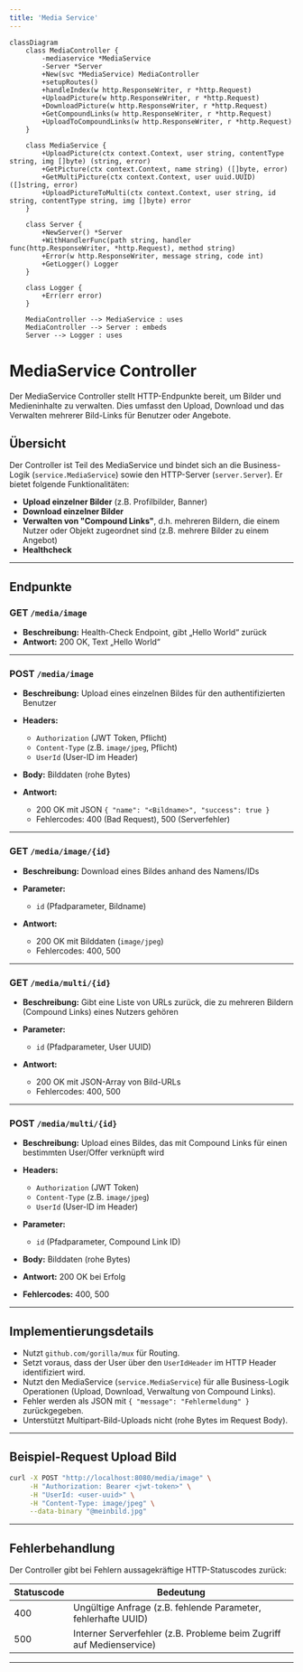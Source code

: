 ```yaml
---
title: 'Media Service'
---
```

```mermaid
classDiagram
    class MediaController {
        -mediaservice *MediaService
        -Server *Server
        +New(svc *MediaService) MediaController
        +setupRoutes()
        +handleIndex(w http.ResponseWriter, r *http.Request)
        +UploadPicture(w http.ResponseWriter, r *http.Request)
        +DownloadPicture(w http.ResponseWriter, r *http.Request)
        +GetCompoundLinks(w http.ResponseWriter, r *http.Request)
        +UploadToCompoundLinks(w http.ResponseWriter, r *http.Request)
    }

    class MediaService {
        +UploadPicture(ctx context.Context, user string, contentType string, img []byte) (string, error)
        +GetPicture(ctx context.Context, name string) ([]byte, error)
        +GetMultiPicture(ctx context.Context, user uuid.UUID) ([]string, error)
        +UploadPictureToMulti(ctx context.Context, user string, id string, contentType string, img []byte) error
    }

    class Server {
        +NewServer() *Server
        +WithHandlerFunc(path string, handler func(http.ResponseWriter, *http.Request), method string)
        +Error(w http.ResponseWriter, message string, code int)
        +GetLogger() Logger
    }

    class Logger {
        +Err(err error)
    }

    MediaController --> MediaService : uses
    MediaController --> Server : embeds
    Server --> Logger : uses
```

# MediaService Controller

Der MediaService Controller stellt HTTP-Endpunkte bereit, um Bilder und Medieninhalte zu verwalten. Dies umfasst den Upload, Download und das Verwalten mehrerer Bild-Links für Benutzer oder Angebote.

## Übersicht

Der Controller ist Teil des MediaService und bindet sich an die Business-Logik (`service.MediaService`) sowie den HTTP-Server (`server.Server`). Er bietet folgende Funktionalitäten:

* **Upload einzelner Bilder** (z.B. Profilbilder, Banner)
* **Download einzelner Bilder**
* **Verwalten von "Compound Links"**, d.h. mehreren Bildern, die einem Nutzer oder Objekt zugeordnet sind (z.B. mehrere Bilder zu einem Angebot)
* **Healthcheck**

---

## Endpunkte

### GET `/media/image`

* **Beschreibung:** Health-Check Endpoint, gibt „Hello World“ zurück
* **Antwort:** 200 OK, Text „Hello World“

---

### POST `/media/image`

* **Beschreibung:** Upload eines einzelnen Bildes für den authentifizierten Benutzer
* **Headers:**

  * `Authorization` (JWT Token, Pflicht)
  * `Content-Type` (z.B. `image/jpeg`, Pflicht)
  * `UserId` (User-ID im Header)
* **Body:** Bilddaten (rohe Bytes)
* **Antwort:**

  * 200 OK mit JSON `{ "name": "<Bildname>", "success": true }`
  * Fehlercodes: 400 (Bad Request), 500 (Serverfehler)

---

### GET `/media/image/{id}`

* **Beschreibung:** Download eines Bildes anhand des Namens/IDs
* **Parameter:**

  * `id` (Pfadparameter, Bildname)
* **Antwort:**

  * 200 OK mit Bilddaten (`image/jpeg`)
  * Fehlercodes: 400, 500

---

### GET `/media/multi/{id}`

* **Beschreibung:** Gibt eine Liste von URLs zurück, die zu mehreren Bildern (Compound Links) eines Nutzers gehören
* **Parameter:**

  * `id` (Pfadparameter, User UUID)
* **Antwort:**

  * 200 OK mit JSON-Array von Bild-URLs
  * Fehlercodes: 400, 500

---

### POST `/media/multi/{id}`

* **Beschreibung:** Upload eines Bildes, das mit Compound Links für einen bestimmten User/Offer verknüpft wird
* **Headers:**

  * `Authorization` (JWT Token)
  * `Content-Type` (z.B. `image/jpeg`)
  * `UserId` (User-ID im Header)
* **Parameter:**

  * `id` (Pfadparameter, Compound Link ID)
* **Body:** Bilddaten (rohe Bytes)
* **Antwort:** 200 OK bei Erfolg
* **Fehlercodes:** 400, 500

---

## Implementierungsdetails

* Nutzt `github.com/gorilla/mux` für Routing.
* Setzt voraus, dass der User über den `UserIdHeader` im HTTP Header identifiziert wird.
* Nutzt den MediaService (`service.MediaService`) für alle Business-Logik Operationen (Upload, Download, Verwaltung von Compound Links).
* Fehler werden als JSON mit `{ "message": "Fehlermeldung" }` zurückgegeben.
* Unterstützt Multipart-Bild-Uploads nicht (rohe Bytes im Request Body).

---

## Beispiel-Request Upload Bild

```bash
curl -X POST "http://localhost:8080/media/image" \
     -H "Authorization: Bearer <jwt-token>" \
     -H "UserId: <user-uuid>" \
     -H "Content-Type: image/jpeg" \
     --data-binary "@meinbild.jpg"
```

---

## Fehlerbehandlung

Der Controller gibt bei Fehlern aussagekräftige HTTP-Statuscodes zurück:

| Statuscode | Bedeutung                                                            |
| ---------- | -------------------------------------------------------------------- |
| 400        | Ungültige Anfrage (z.B. fehlende Parameter, fehlerhafte UUID)        |
| 500        | Interner Serverfehler (z.B. Probleme beim Zugriff auf Medienservice) |

---

